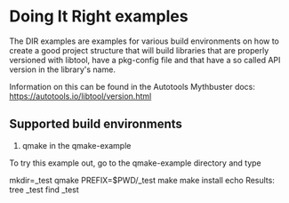 # Doing It Right examples

The DIR examples are examples for various build environments on how
to create a good project structure that will build libraries that
are properly versioned with libtool, have a pkg-config file and that
have a so called API version in the library's name.

Information on this can be found in the Autotools Mythbuster docs:
https://autotools.io/libtool/version.html

## Supported build environments

1. qmake in the qmake-example

To try this example out, go to the qmake-example directory and type

mkdir=_test
qmake PREFIX=$PWD/_test
make
make install
echo Results:
tree _test
find _test

